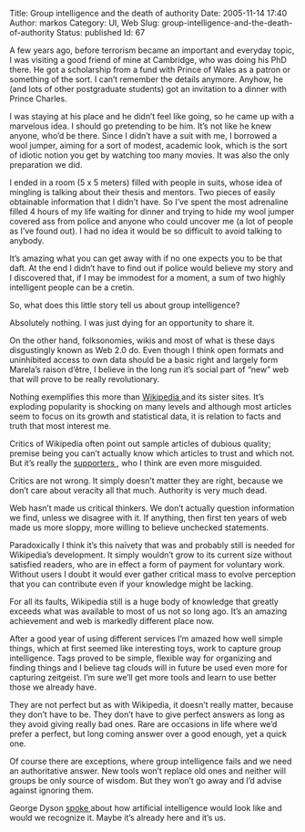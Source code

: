 Title: Group intelligence and the death of authority
Date: 2005-11-14 17:40
Author: markos
Category: UI, Web
Slug: group-intelligence-and-the-death-of-authority
Status: published
Id: 67

<div>
 <p>
  A few years ago, before terrorism became an important and everyday topic, I was visiting a good friend of mine at Cambridge, who was doing his PhD there. He got a scholarship from a fund with Prince of Wales as a patron or something of the sort. I can’t remember the details anymore. Anyhow, he (and lots of other postgraduate students) got an invitation to a dinner with Prince Charles.
 </p>
 <p>
  I was staying at his place and he didn’t feel like going, so he came up with a marvelous idea. I should go pretending to be him. It’s not like he knew anyone, who’d be there. Since I didn’t have a suit with me, I borrowed a wool jumper, aiming for a sort of modest, academic look, which is the sort of idiotic notion you get by watching too many movies. It was also the only preparation we did.
 </p>
 <p>
  I ended in a room (5 x 5 meters) filled with people in suits, whose idea of mingling is talking about their thesis and mentors.  Two pieces of easily obtainable information that I didn’t have. So I’ve spent the most adrenaline filled 4 hours of my life waiting for dinner and trying to hide my wool jumper covered ass from police and anyone who could uncover me (a lot of people as I’ve found out). I had no idea it would be so difficult to avoid talking to anybody.
 </p>
 <p>
  It’s amazing what you can get away with if no one expects you to be that daft. At the end I didn’t have to find out if police would believe my story and I discovered that, if I may be immodest for a moment, a sum of two highly intelligent people can be a cretin.
 </p>
 <p>
  So, what does this little story tell us about group intelligence?
 </p>
 <p>
  Absolutely nothing. I was just dying for an opportunity to share it.
 </p>
 <p>
  On the other hand, folksonomies, wikis and most of what is these days disgustingly known as Web 2.0 do. Even though I think open formats and uninhibited access to own data should be a basic right and largely form Marela’s raison d’être, I believe in the long run it’s social part of “new” web that will prove to be really revolutionary.
 </p>
 <p>
  Nothing exemplifies this more than
  <a href="http://www.wikipedia.org/">
   Wikipedia
  </a>
  and its sister sites. It’s exploding popularity is shocking on many levels and although most articles seem to focus on its growth and statistical data, it is relation to facts and truth that most interest me.
 </p>
 <p>
  Critics of Wikipedia often point out sample articles of dubious quality; premise being you can’t actually know which articles to trust and which not. But it’s really the
  <a href="http://www.corante.com/many/archives/2004/08/29/wikipedia_reputation_and_the_wemedia_project.php">
   supporters
  </a>
  , who I think are even more misguided.
 </p>
 <p>
  Critics are not wrong. It simply doesn’t matter they are right, because we don’t care about veracity all that much. Authority is very much dead.
 </p>
 <p>
  Web hasn’t made us critical thinkers. We don’t actually question information we find, unless we disagree with it. If anything, then first ten years of web made us more sloppy, more willing to believe unchecked statements.
 </p>
 <p>
  Paradoxically I think it’s this naïvety that was and probably still is needed for Wikipedia’s development. It simply wouldn’t grow to its current size without satisfied readers, who are in effect a form of payment for voluntary work. Without users I doubt it would ever gather critical mass to evolve perception that you can contribute even if your knowledge might be lacking.
 </p>
 <p>
  For all its faults, Wikipedia still is a huge body of knowledge that greatly exceeds what was available to most of us not so long ago. It’s an amazing achievement and web is markedly different place now.
 </p>
 <p>
  After a good year of using different services I’m amazed how well simple things, which at first seemed like interesting toys, work to capture group intelligence. Tags proved to be simple, flexible way for organizing and finding things and I believe tag clouds will in future be used even more for capturing zeitgeist. I’m sure we’ll get more tools and learn to use better those we already have.
 </p>
 <p>
  They are not perfect but as with Wikipedia, it doesn’t really matter, because they don’t have to be. They don’t have to give perfect answers as long as they avoid giving really bad ones. Rare are occasions in life where we’d prefer a perfect, but long coming answer over a good enough, yet a quick one.
 </p>
 <p>
  Of course there are exceptions, where group intelligence fails and we need an authoritative answer. New tools won’t replace old ones and neither will groups be only source of wisdom. But they won’t go away and I’d advise against ignoring them.
 </p>
 <p>
  George Dyson
  <a href="http://www.edge.org/3rd_culture/dyson05/dyson05_index.html">
   spoke
  </a>
  about how artificial intelligence would look like and would we recognize it. Maybe it’s already here and it’s us.
 </p>
</div>
